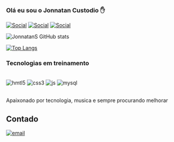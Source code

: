

### Olá eu sou o Jonnatan Custodio ✋

[![Social](https://img.shields.io/badge/LinkedIn-0077B5?style=for-the-badge&logo=linkedin&logoColor=white)](https://www.linkedin.com/in/jonnatan-custodio-a9a355150/) [![Social](https://img.shields.io/badge/Facebook-1877F2?style=for-the-badge&logo=facebook&logoColor=white)](https://www.facebook.com/jonnatan.custodio/) [![Social](https://img.shields.io/badge/Instagram-E4405F?style=for-the-badge&logo=instagram&logoColor=white)](https://www.instagram.com/__jhon.souza__/)

![JonnatanS GitHub stats](https://github-readme-stats.vercel.app/api?username=jonnatanS&show_icons=true&theme=dracula)

[![Top Langs](https://github-readme-stats.vercel.app/api/top-langs/?username=jonnatanS)](https://github.com/anuraghazra/github-readme-stats)

### Tecnologias em treinamento

<div style="display: inline_block"><br>
<img align="center" alt="hmtl5" src="https://img.shields.io/badge/HTML5-E34F26?style=for-the-badge&logo=html5&logoColor=white">
<img align="center" alt="css3" src="https://img.shields.io/badge/CSS-239120?&style=for-the-badge&logo=css3&logoColor=white">
<img align="center" alt="js" src="https://img.shields.io/badge/JavaScript-323330?style=for-the-badge&logo=javascript&logoColor=F7DF1E">
<img align="center" alt="mysql" src="https://img.shields.io/badge/MySQL-005C84?style=for-the-badge&logo=mysql&logoColor=white">
</div><br>

Apaixonado por tecnologia, musica e sempre procurando melhorar

## Contado
[![email](https://img.shields.io/badge/Gmail-D14836?style=for-the-badge&logo=gmail&logoColor=white)](jonnatansouza65@gmail.com)

